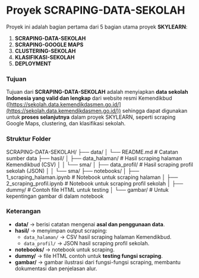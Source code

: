 # Proyek SCRAPING-DATA-SEKOLAH

Proyek ini adalah bagian pertama dari 5 bagian utama proyek **SKYLEARN**:

1. **SCRAPING-DATA-SEKOLAH**  
2. **SCRAPING-GOOGLE MAPS**  
3. **CLUSTERING-SEKOLAH**  
4. **KLASIFIKASI-SEKOLAH**  
5. **DEPLOYMENT**  

### Tujuan

Tujuan dari **SCRAPING-DATA-SEKOLAH** adalah menyiapkan **data sekolah Indonesia yang valid dan lengkap** dari website resmi Kemendikbud ([https://sekolah.data.kemendikdasmen.go.id/](https://sekolah.data.kemendikdasmen.go.id/)) sehingga dapat digunakan untuk **proses selanjutnya** dalam proyek SKYLEARN, seperti scraping Google Maps, clustering, dan klasifikasi sekolah.

### Struktur Folder

SCRAPING-DATA-SEKOLAH/
├── data/
│ └── README.md                 # Catatan sumber data
├── hasil/
│ ├── data_halaman/             # Hasil scraping halaman Kemendikbud (CSV)
│ │ └── sma/
│ ├── data_profil/              # Hasil scraping profil sekolah (JSON)
│ │ └── sma/
├── notebooks/
│ ├── 1_scraping_halaman.ipynb  # Notebook untuk scraping halaman
│ ├── 2_scraping_profil.ipynb   # Notebook untuk scraping profil sekolah
│ ├── dummy/                    # Contoh file HTML untuk testing
│ └── gambar/                   # Untuk kepentingan gambar di dalam notebook


### Keterangan

- **data/** → berisi catatan mengenai **asal dan penggunaan data**.  
- **hasil/** → menyimpan output scraping:  
  - `data_halaman/` → CSV hasil scraping halaman Kemendikbud.  
  - `data_profil/` → JSON hasil scraping profil sekolah.  
- **notebooks/** → notebook untuk scraping.  
- **dummy/** → file HTML contoh untuk **testing fungsi scraping**.  
- **gambar/** → gambar ilustrasi dari fungsi-fungsi scraping, membantu dokumentasi dan penjelasan alur.